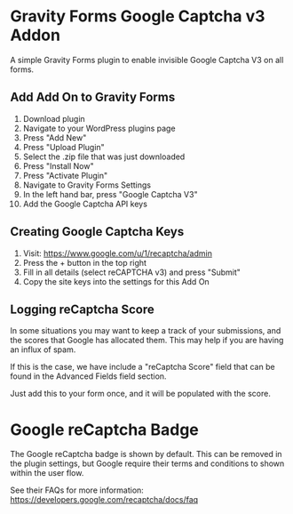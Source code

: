 # Gravity Forms Google Captcha v3 Addon

A simple Gravity Forms plugin to enable invisible Google Captcha V3 on all forms.

## Add Add On to Gravity Forms

1. Download plugin
2. Navigate to your WordPress plugins page
3. Press "Add New"
4. Press "Upload Plugin"
5. Select the .zip file that was just downloaded
6. Press "Install Now"
7. Press "Activate Plugin"
8. Navigate to Gravity Forms Settings
9. In the left hand bar, press "Google Captcha V3"
10. Add the Google Captcha API keys

## Creating Google Captcha Keys

1. Visit: https://www.google.com/u/1/recaptcha/admin
2. Press the + button in the top right
3. Fill in all details (select reCAPTCHA v3) and press "Submit"
4. Copy the site keys into the settings for this Add On

## Logging reCaptcha Score

In some situations you may want to keep a track of your submissions, and the scores that Google has allocated them. This may help if you are having an influx of spam.

If this is the case, we have include a "reCaptcha Score" field that can be found in the Advanced Fields field section.

Just add this to your form once, and it will be populated with the score.

# Google reCaptcha Badge

The Google reCaptcha badge is shown by default. This can be removed in the plugin settings, but Google require their terms and conditions to shown within the user flow.

See their FAQs for more information: https://developers.google.com/recaptcha/docs/faq
